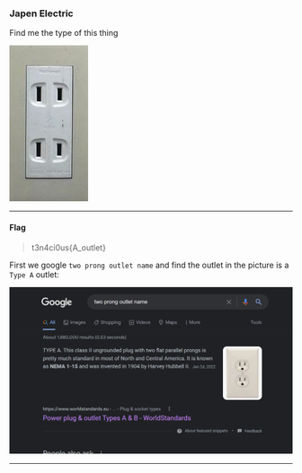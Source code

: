 ### Japen Electric
Find me the type of this thing

![Electronic.JPG-024f8a](img.jpg)

---

#### Flag
> t3n4ci0us{A_outlet}

First we google `two prong outlet name` and find the outlet in the picture is a `Type A` outlet:

![search results](search.png)

---